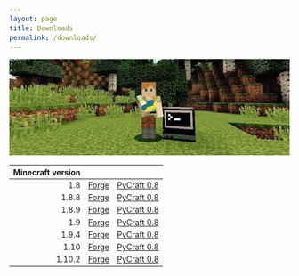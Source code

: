 ```yaml
---
layout: page
title: Downloads
permalink: /downloads/
---
```



![PyCraft-logo-large](/images/pythontool_logo.jpg)


| Minecraft version |       |         |
| ---:              | :---: |   ---:  |
| 1.8    | [Forge](http://files.minecraftforge.net/maven/net/minecraftforge/forge/index_1.8.html)    | [PyCraft 0.8](http://www.southampton.ac.uk/~apd1g15/pythontool/18/pythontool-0.8.jar)   |
| 1.8.8  | [Forge](http://files.minecraftforge.net/maven/net/minecraftforge/forge/index_1.8.8.html)  | [PyCraft 0.8](http://www.southampton.ac.uk/~apd1g15/pythontool/188/pythontool-0.8.jar) |
| 1.8.9  | [Forge](http://files.minecraftforge.net/maven/net/minecraftforge/forge/index_1.8.9.html)  | [PyCraft 0.8](http://www.southampton.ac.uk/~apd1g15/pythontool/189/pythontool-0.8.jar) |
| 1.9    | [Forge](http://files.minecraftforge.net/maven/net/minecraftforge/forge/index_1.9.html)    | [PyCraft 0.8](http://www.southampton.ac.uk/~apd1g15/pythontool/19/pythontool-0.8.jar) |
| 1.9.4  | [Forge](http://files.minecraftforge.net/maven/net/minecraftforge/forge/index_1.9.4.html)  | [PyCraft 0.8](http://www.southampton.ac.uk/~apd1g15/pythontool/194/pythontool-0.8.jar) |
| 1.10   | [Forge](http://files.minecraftforge.net/maven/net/minecraftforge/forge/index_1.10.html)   | [PyCraft 0.8](http://www.southampton.ac.uk/~apd1g15/pythontool/110/pythontool-0.8.jar) |
| 1.10.2 | [Forge](http://files.minecraftforge.net/maven/net/minecraftforge/forge/index_1.10.2.html) | [PyCraft 0.8](http://www.southampton.ac.uk/~apd1g15/pythontool/1102/pythontool-0.8.jar) |
